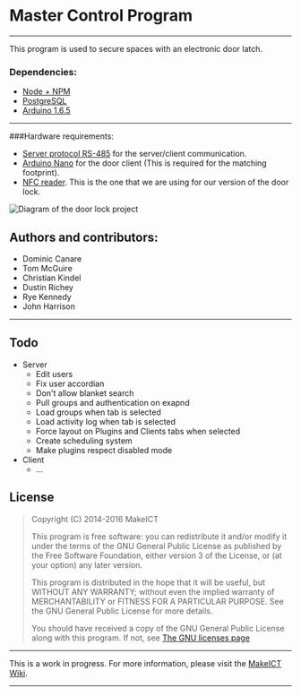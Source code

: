 # Master Control Program 
* * *

This program is used to secure spaces with an electronic door latch.

### Dependencies:
* [Node + NPM](Node.js)
* [PostgreSQL](http://www.postgresql.org/)
* [Arduino 1.6.5](https://www.arduino.cc/)

* * *

###Hardware requirements: 
* [Server protocol RS-485](https://en.wikipedia.org/wiki/RS-485) for the server/client communication.
* [Arduino Nano](https://www.arduino.cc/) for the door client (This is required for the matching footprint).
* [NFC reader](https://www.adafruit.com/products/364). This is the one that we are using for our version of the door lock. 

![Diagram of the door lock project](https://cdn.rawgit.com/MakeICT/electronic-door/v2.0/functional-overview.svg)

## Authors and contributors:
* Dominic Canare
* Tom McGuire
* Christian Kindel
* Dustin Richey
* Rye Kennedy
* John Harrison

* * *

## Todo
* Server
	* Edit users
	* Fix user accordian
	* Don't allow blanket search
	* Pull groups and authentication on exapnd
	* Load groups when tab is selected
	* Load activity log when tab is selected
	* Force layout on Plugins and Clients tabs when selected
	* Create scheduling system
	* Make plugins respect disabled mode
* Client
	* ...

## License 

> Copyright (C) 2014-2016 MakeICT
> 
> This program is free software: you can redistribute it and/or modify it 
> under the terms of the GNU General Public License as published by the 
> Free Software Foundation, either version 3 of the License, or (at your 
> option) any later version.
> 
> This program is distributed in the hope that it will be useful, but 
> WITHOUT ANY WARRANTY; without even the implied warranty of 
> MERCHANTABILITY or FITNESS FOR A PARTICULAR PURPOSE.  See the GNU 
> General Public License for more details.
> 
> You should have received a copy of the GNU General Public License along 
> with this program.  If not, see [The GNU licenses page](http://www.gnu.org/licenses)
    
* * *

This is a work in progress. For more information, please visit the [MakeICT Wiki](http://makeict.org/wiki/index.php/Electronic_Door_Entry).

* * *
